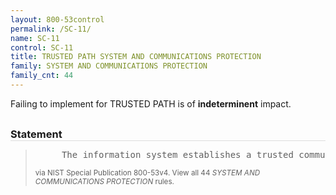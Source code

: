 ```yaml
---
layout: 800-53control
permalink: /SC-11/
name: SC-11
control: SC-11
title: TRUSTED PATH SYSTEM AND COMMUNICATIONS PROTECTION
family: SYSTEM AND COMMUNICATIONS PROTECTION
family_cnt: 44
---
```

<p class="text-">Failing to implement for TRUSTED PATH is of <b>indeterminent</b> impact.</p>

<h3 style="border-bottom:1px solid #ddd;margin:30px 0 8px 0;">Statement</h3>
<blockquote>
<pre>     The information system establishes a trusted communications path between the user and the following security functions of the system: [Assignment: organization-defined security functions to include at a minimum, information system authentication and re-authentication]. 
</pre>
<p><small>via NIST Special Publication 800-53v4. View all 44 <i>SYSTEM AND COMMUNICATIONS PROTECTION</i> rules. <a href="/cce/ssg/group/$Group_id"><span class="glyphicon glyphicon-link"></span></a> </small></p>
</blockquote>

